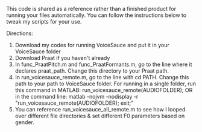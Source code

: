 This code is shared as a reference rather than a finished product for running your files automatically. You can follow the instructions below to tweak my scripts for your use.

Directions:
1. Download my codes for running VoiceSauce and put it in your VoiceSauce folder
2. Download Praat if you haven't already
3. In func_PraatPitch.m and func_PraatFormants.m, go to the line where it declares praat_path. Change this directory to your Praat path.
4. In run_voicesauce_remote.m, go to the line with cd PATH. Change this path to your path to VoiceSauce folder.
  For running in a single folder, run this command in MATLAB: run_voicesauce_remote(AUDIOFOLDER);
    OR in the command line: matlab -nojvm -nodisplay -r "run_voicesauce_remote(AUDIOFOLDER); exit;"
5. You can reference run_voicesauce_all_remote.m to see how I looped over different file directories & set different F0 parameters based on gender.
